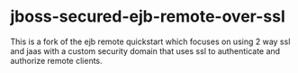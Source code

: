 # jboss-secured-ejb-remote-over-ssl
This is a fork of the ejb remote quickstart which focuses on using 2 way ssl and jaas with a custom security domain that uses ssl to authenticate and authorize remote clients.
